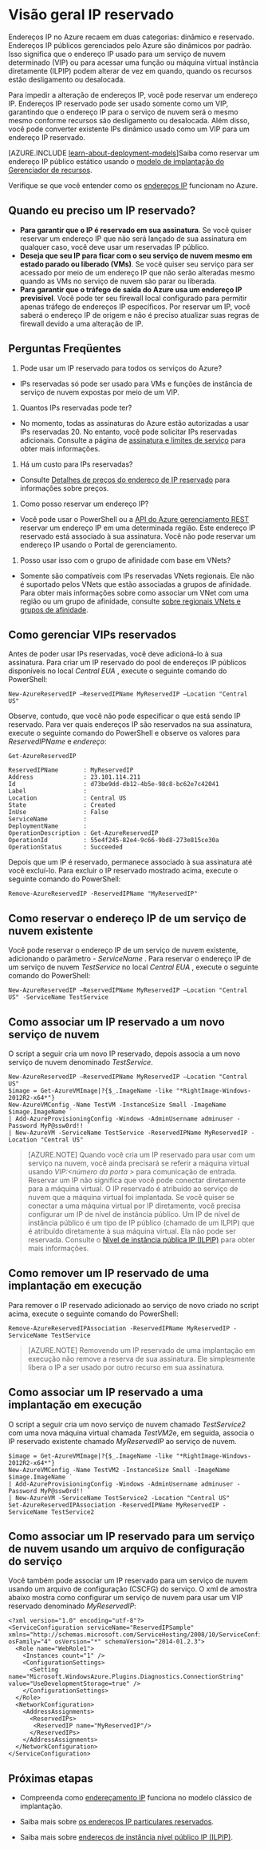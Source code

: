 <properties
   pageTitle="Reservado IP | Microsoft Azure"
   description="Entender IPs reservadas e como gerenciá-los"
   services="virtual-network"
   documentationCenter="na"
   authors="jimdial"
   manager="carmonm"
   editor="tysonn" />
<tags
   ms.service="virtual-network"
   ms.devlang="na"
   ms.topic="article"
   ms.tgt_pltfrm="na"
   ms.workload="infrastructure-services"
   ms.date="02/10/2016"
   ms.author="jdial" />

# <a name="reserved-ip-overview"></a>Visão geral IP reservado
Endereços IP no Azure recaem em duas categorias: dinâmico e reservado. Endereços IP públicos gerenciados pelo Azure são dinâmicos por padrão. Isso significa que o endereço IP usado para um serviço de nuvem determinado (VIP) ou para acessar uma função ou máquina virtual instância diretamente (ILPIP) podem alterar de vez em quando, quando os recursos estão desligamento ou desalocada.

Para impedir a alteração de endereços IP, você pode reservar um endereço IP. Endereços IP reservado pode ser usado somente como um VIP, garantindo que o endereço IP para o serviço de nuvem será o mesmo mesmo conforme recursos são desligamento ou desalocada. Além disso, você pode converter existente IPs dinâmico usado como um VIP para um endereço IP reservado.

[AZURE.INCLUDE [learn-about-deployment-models](../../includes/learn-about-deployment-models-classic-include.md)]Saiba como reservar um endereço IP público estático usando o [modelo de implantação do Gerenciador de recursos](virtual-network-ip-addresses-overview-arm.md).

Verifique se que você entender como os [endereços IP](virtual-network-ip-addresses-overview-classic.md) funcionam no Azure.

## <a name="when-do-i-need-a-reserved-ip"></a>Quando eu preciso um IP reservado?
- **Para garantir que o IP é reservado em sua assinatura**. Se você quiser reservar um endereço IP que não será lançado de sua assinatura em qualquer caso, você deve usar um reservadas IP público.  
- **Deseja que seu IP para ficar com o seu serviço de nuvem mesmo em estado parado ou liberado (VMs)**. Se você quiser seu serviço para ser acessado por meio de um endereço IP que não serão alteradas mesmo quando as VMs no serviço de nuvem são parar ou liberada.
- **Para garantir que o tráfego de saída do Azure usa um endereço IP previsível**. Você pode ter seu firewall local configurado para permitir apenas tráfego de endereços IP específicos. Por reservar um IP, você saberá o endereço IP de origem e não é preciso atualizar suas regras de firewall devido a uma alteração de IP.

## <a name="faq"></a>Perguntas Freqüentes
1. Pode usar um IP reservado para todos os serviços do Azure?  
  - IPs reservadas só pode ser usado para VMs e funções de instância de serviço de nuvem expostas por meio de um VIP.
1. Quantos IPs reservadas pode ter?  
  - No momento, todas as assinaturas do Azure estão autorizadas a usar IPs reservadas 20. No entanto, você pode solicitar IPs reservadas adicionais. Consulte a página de [assinatura e limites de serviço](../azure-subscription-service-limits.md) para obter mais informações.
1. Há um custo para IPs reservadas?
  - Consulte [Detalhes de preços do endereço de IP reservado](http://go.microsoft.com/fwlink/?LinkID=398482) para informações sobre preços.
1. Como posso reservar um endereço IP?
  - Você pode usar o PowerShell ou a [API do Azure gerenciamento REST](https://msdn.microsoft.com/library/azure/dn722420.aspx) reservar um endereço IP em uma determinada região. Este endereço IP reservado está associado à sua assinatura. Você não pode reservar um endereço IP usando o Portal de gerenciamento.
1. Posso usar isso com o grupo de afinidade com base em VNets?
  - Somente são compatíveis com IPs reservadas VNets regionais. Ele não é suportado pelos VNets que estão associadas a grupos de afinidade. Para obter mais informações sobre como associar um VNet com uma região ou um grupo de afinidade, consulte [sobre regionais VNets e grupos de afinidade](virtual-networks-migrate-to-regional-vnet.md).

## <a name="how-to-manage-reserved-vips"></a>Como gerenciar VIPs reservados

Antes de poder usar IPs reservadas, você deve adicioná-lo à sua assinatura. Para criar um IP reservado do pool de endereços IP públicos disponíveis no local *Central EUA* , execute o seguinte comando do PowerShell:

    New-AzureReservedIP –ReservedIPName MyReservedIP –Location "Central US"

Observe, contudo, que você não pode especificar o que está sendo IP reservado. Para ver quais endereços IP são reservados na sua assinatura, execute o seguinte comando do PowerShell e observe os valores para *ReservedIPName* e *endereço*:

    Get-AzureReservedIP

    ReservedIPName       : MyReservedIP
    Address              : 23.101.114.211
    Id                   : d73be9dd-db12-4b5e-98c8-bc62e7c42041
    Label                :
    Location             : Central US
    State                : Created
    InUse                : False
    ServiceName          :
    DeploymentName       :
    OperationDescription : Get-AzureReservedIP
    OperationId          : 55e4f245-82e4-9c66-9bd8-273e815ce30a
    OperationStatus      : Succeeded

Depois que um IP é reservado, permanece associado à sua assinatura até você excluí-lo. Para excluir o IP reservado mostrado acima, execute o seguinte comando do PowerShell:

    Remove-AzureReservedIP -ReservedIPName "MyReservedIP"

## <a name="how-to-reserve-the-ip-address-of-an-existing-cloud-service"></a>Como reservar o endereço IP de um serviço de nuvem existente

Você pode reservar o endereço IP de um serviço de nuvem existente, adicionando o parâmetro *- ServiceName* . Para reservar o endereço IP de um serviço de nuvem *TestService* no local *Central EUA* , execute o seguinte comando do PowerShell:

    New-AzureReservedIP –ReservedIPName MyReservedIP –Location "Central US" -ServiceName TestService


## <a name="how-to-associate-a-reserved-ip-to-a-new-cloud-service"></a>Como associar um IP reservado a um novo serviço de nuvem
O script a seguir cria um novo IP reservado, depois associa a um novo serviço de nuvem denominado *TestService*.

    New-AzureReservedIP –ReservedIPName MyReservedIP –Location "Central US"
    $image = Get-AzureVMImage|?{$_.ImageName -like "*RightImage-Windows-2012R2-x64*"}
    New-AzureVMConfig -Name TestVM -InstanceSize Small -ImageName $image.ImageName `
  	| Add-AzureProvisioningConfig -Windows -AdminUsername adminuser -Password MyP@ssw0rd!! `
  	| New-AzureVM -ServiceName TestService -ReservedIPName MyReservedIP -Location "Central US"

>[AZURE.NOTE] Quando você cria um IP reservado para usar com um serviço na nuvem, você ainda precisará se referir a máquina virtual usando *VIP:&lt;número da porta >* para comunicação de entrada. Reservar um IP não significa que você pode conectar diretamente para a máquina virtual. O IP reservado é atribuído ao serviço de nuvem que a máquina virtual foi implantada. Se você quiser se conectar a uma máquina virtual por IP diretamente, você precisa configurar um IP de nível de instância público. Um IP de nível de instância público é um tipo de IP público (chamado de um ILPIP) que é atribuído diretamente à sua máquina virtual. Ela não pode ser reservada. Consulte o [Nível de instância pública IP (ILPIP)](virtual-networks-instance-level-public-ip.md) para obter mais informações.

## <a name="how-to-remove-a-reserved-ip-from-a-running-deployment"></a>Como remover um IP reservado de uma implantação em execução
Para remover o IP reservado adicionado ao serviço de novo criado no script acima, execute o seguinte comando do PowerShell:

    Remove-AzureReservedIPAssociation -ReservedIPName MyReservedIP -ServiceName TestService

>[AZURE.NOTE] Removendo um IP reservado de uma implantação em execução não remove a reserva de sua assinatura. Ele simplesmente libera o IP a ser usado por outro recurso em sua assinatura.

## <a name="how-to-associate-a-reserved-ip-to-a-running-deployment"></a>Como associar um IP reservado a uma implantação em execução
O script a seguir cria um novo serviço de nuvem chamado *TestService2* com uma nova máquina virtual chamada *TestVM2*e, em seguida, associa o IP reservado existente chamado *MyReservedIP* ao serviço de nuvem.

    $image = Get-AzureVMImage|?{$_.ImageName -like "*RightImage-Windows-2012R2-x64*"}
    New-AzureVMConfig -Name TestVM2 -InstanceSize Small -ImageName $image.ImageName `
  	| Add-AzureProvisioningConfig -Windows -AdminUsername adminuser -Password MyP@ssw0rd!! `
  	| New-AzureVM -ServiceName TestService2 -Location "Central US"
    Set-AzureReservedIPAssociation -ReservedIPName MyReservedIP -ServiceName TestService2

## <a name="how-to-associate-a-reserved-ip-to-a-cloud-service-by-using-a-service-configuration-file"></a>Como associar um IP reservado para um serviço de nuvem usando um arquivo de configuração do serviço
Você também pode associar um IP reservado para um serviço de nuvem usando um arquivo de configuração (CSCFG) do serviço. O xml de amostra abaixo mostra como configurar um serviço de nuvem para usar um VIP reservado denominado *MyReservedIP*:

    <?xml version="1.0" encoding="utf-8"?>
    <ServiceConfiguration serviceName="ReservedIPSample" xmlns="http://schemas.microsoft.com/ServiceHosting/2008/10/ServiceConfiguration" osFamily="4" osVersion="*" schemaVersion="2014-01.2.3">
      <Role name="WebRole1">
        <Instances count="1" />
        <ConfigurationSettings>
          <Setting name="Microsoft.WindowsAzure.Plugins.Diagnostics.ConnectionString" value="UseDevelopmentStorage=true" />
        </ConfigurationSettings>
      </Role>
      <NetworkConfiguration>
        <AddressAssignments>
          <ReservedIPs>
           <ReservedIP name="MyReservedIP"/>
          </ReservedIPs>
        </AddressAssignments>
      </NetworkConfiguration>
    </ServiceConfiguration>

## <a name="next-steps"></a>Próximas etapas

- Compreenda como [endereçamento IP](virtual-network-ip-addresses-overview-classic.md) funciona no modelo clássico de implantação.

- Saiba mais sobre [os endereços IP particulares reservados](virtual-networks-reserved-private-ip.md).

- Saiba mais sobre [endereços de instância nível público IP (ILPIP)](virtual-networks-instance-level-public-ip.md).
